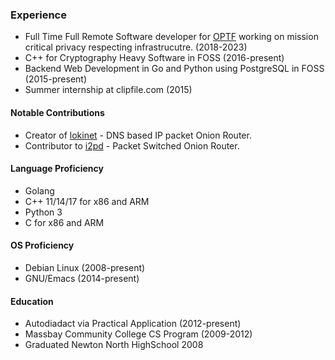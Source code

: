 ### Experience

* Full Time Full Remote Software developer for [OPTF](https://optf.ngo) working on mission critical privacy respecting infrastrucutre. (2018-2023)
* C++ for Cryptography Heavy Software in FOSS (2016-present)
* Backend Web Development in Go and Python using PostgreSQL in FOSS (2015-present)
* Summer internship at clipfile.com (2015)


#### Notable Contributions

* Creator of [lokinet](https://github.com/oxen-io/lokinet) - DNS based IP packet Onion Router.
* Contributor to [i2pd](https://github.com/PurpleI2P/i2pd) - Packet Switched Onion Router.

#### Language Proficiency

* Golang
* C++ 11/14/17 for x86 and ARM
* Python 3
* C for x86 and ARM


#### OS Proficiency

* Debian Linux (2008-present)
* GNU/Emacs (2014-present)

#### Education

* Autodiadact via Practical Application (2012-present)
* Massbay Community College CS Program (2009-2012)
* Graduated Newton North HighSchool 2008
